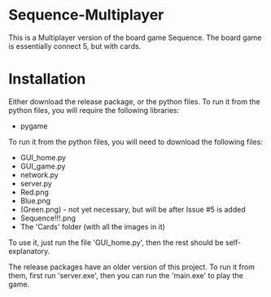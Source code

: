 # Sequence-Multiplayer
This is a Multiplayer version of the board game Sequence. The board game is essentially connect 5, but with cards.

# Installation
Either download the release package, or the python files. To run it from the python files, you will require the following libraries:
- pygame

To run it from the python files, you will need to download the following files:
- GUI_home.py
- GUI_game.py
- network.py
- server.py
- Red.png
- Blue.png
- (Green.png) - not yet necessary, but will be after Issue #5 is added
- Sequence!!!.png
- The 'Cards' folder (with all the images in it)

To use it, just run the file 'GUI_home.py', then the rest should be self-explanatory.

The release packages have an older version of this project.
To run it from them, first run 'server.exe', then you can run the 'main.exe' to play the game.
